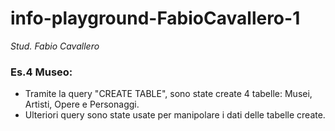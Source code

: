 # info-playground-FabioCavallero-1

_Stud. Fabio Cavallero_

### Es.4 Museo:

- Tramite la query "CREATE TABLE", sono state create 4 tabelle: Musei, Artisti, Opere e Personaggi.
- Ulteriori query sono state usate per manipolare i dati delle tabelle create.
